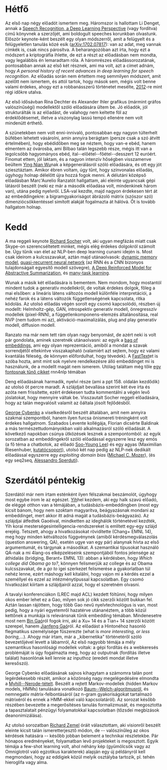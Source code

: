 # Hétfő

Az első nap négy előadót ismertem meg. Háromszor is hallottam Li Denget, annak a
[Speech Recognition, a Deep Learning Perspective](http://www.springer.com/gp/book/9781447157786) (vagy fordítva) című könyvnek
a szerzőjét, ami boldogult speeches korunkban olvastunk. Először keynote-ként
beszélt egy olyan módszerről, amit a felügyelt és a felügyeletlen tanulás közé
esik ([arXiv:1702.07817](https://arxiv.org/abs/1702.07817)): van az adat, meg vannak címkék is, csak nincs párosítva. A beharangozóban
azt írta, hogy ezt a módszert a kriptográfia ihlette, de ezt a részt az
előadásban nem mondta, vagy legalábbis én lemaradtam róla. A háromrészes
előadássorozatának, pontosabban annak az első két résznek, ami ma volt, azt a
címet adnám, hogy _A personal history of recent advances in deep learning for
speech recognition_. Az előadás során nem értettem meg semmilyen módszert, amit
azelőtt nem ismertem, és attól tartok, hogy mások sem, mégis volt benne valami
érdekes, ahogy ezt a robbanásszerű történetet mesélte,
[2012](https://scholar.google.com/citations?view_op=view_citation&hl=en&user=GQWTo4MAAAAJ&citation_for_view=GQWTo4MAAAAJ:wGzT3bKASkAC)-re mint régi
időkre utalva.

Az első idősávban  Rina Dechter és Alexander Ihler grafikus (mármint gráfos
valószínűségi) modellektől szóló előadására ültem be. Jó előadók, jól
strukturálták is az előadást, de valahogy nem keltette föl az érdeklődésemet,
illetve a viszonylag lassú tempó ellenére nem volt mindenütt érthető.

A szünetekben nem volt enni-innivaló, pontosabban egy nagyon túlterhelt büfében
lehetett vásárolni, amin annyira berágtam (persze csak a szó átvitt
értelmében), hogy ebédidőben meg se néztem, hogy van-e ebéd, hanem elmentem az
óvárosba, ami Bilbao talán legszebb része, mégis itt van a legolcsóbb
hagyományos ebéd, ital--előétel--főétel--desszert 12 euróért. Finomat ettem,
jól laktam, és a nagyon intenzív hőségben visszamenve beültem
[Ying Nian Wu](http://www.stat.ucla.edu/~ywu/research.html)nak a
képgenerálásról szóló előadására, és ott egy jót sziesztáztam. Amikor ébren
voltam, úgy tűnt, hogy színvonalas előadás, úgyhogy holnap délelőtt újra hozzá
fogok menni. A délutáni középső előadásban Marc'Aurelio Ranzatót hallgattam, aki eleinte
ugyancsak gépi látásról beszélt (neki ez már a második előadása volt,
mindenkinek három van), utána pedig nyelvről. LSA-val kezdte, majd
nagyon érdekesen tért át az embeddingekre: a bigramgyakoriságot ábrázoló
mátrix (szószor szó) dimenziócsökkentéssel simított alakját fogalmazta át
hálóvá. Őt is tovább hallgatom holnap.

# Kedd

A ma reggeli keynote [Richard Socher](http://www.socher.org/) volt, aki ugyan megfázás miatt csak
Skype-on szerencséltetett minket, mégis elég érdekes dolgokról számolt be. Úgy tűnik
van élet az NLP-ben deep learning cunami idején is. Most csak ideírom a
kulcsszavakat, aztán majd
utánaolvasok: 
[dynamic memory model](http://metamind.io/research/state-of-the-art-deep-learning-model-for-question-answering), 
[quasi-recurrent neural network](https://einstein.ai/research/new-neural-network-building-block-allows-faster-and-more-accurate-text-understanding) 
(az RNN és a CNN bizonyos tulajdonságait egyesítő modell szövegre), 
[A  Deep  Reinforced  Model for Abstractive Summarization](https://einstein.ai/research/your-tldr-by-an-ai-a-deep-reinforced-model-for-abstractive-summarization), és 
[many-task learning](https://einstein.ai/research/multiple-different-natural-language-processing-tasks-in-a-single-deep-model).

Wunak a másik két előadására is bementem. Nem mondom, hogy mostantól mindent
tudok a generatív modellekről, de voltak érdekes dolgok, főleg a mai elsőben: a
lineáris látens változós modell különféle interpretációi, a nehéz farok és a
látens változók függetlenségének kapcsolata, ritka kódolás. Az utolsó előadás
végén sorolt egy csomó kapcsolódó, részben új modellt: Helmholtz-gép, GAN,
introspektív generatív modell, önregresszív modellek (pixel-RNN), a
függetlenkomponens-elemzés általánosítása, real NVP (nem tudom mi az),
aktiváció-maximalizálás, plug and play generatív modell, diffusion modell.

Ranzato ma már nem tett rám olyan nagy benyomást, de azért neki is volt pár
gondolata, aminek szeretnék utánaolvasni: az egyik a [bag of embeddings](https://learning.mpi-sws.org/mlss2016/slides/Arthur_Szlam_MLSS-2016.pdf), ami egy
olyan reprezentáció, amiből a mondat a szavak sorrendjétől eltekintve
visszakapható (valamiért azt sejtem, hogy ez valami kvantálás féleség, de
könnyen előfordulhat, hogy tévedek). A [FastText](https://github.com/facebookresearch/fastText)et is szóba hozta, amit mint sok
nyelvre rendelkezésre álló embeddinget mi is használunk, de a modellt magát nem
ismerem. Utólag találtam még tőle [egy fontosnak tűnő
cikket](https://scholar.google.com/citations?view_op=view_citation&hl=en&user=NbXF7T8AAAAJ&citation_for_view=NbXF7T8AAAAJ:tHtfpZlB6tUC) rnn4nlp témában

Deng előadásának harmadik, nyelvi része (ami a ppt 158. oldalán kezdődik) az
utolsó öt percre maradt. A szlájdjait bevallása szerint két éve írta és azóta
nem frissítette, ezért érdekesen tudta kommentálni a végén levő jóslatokat,
hogy mennyire váltak be. Visszautalt Socher reggeli előadására, hogy az talán
megvalósít valamit az őáltala jósolt fejlődésből.

[George Cybenko](http://www.dartmouth.edu/~gvc/) a viselkedésről beszélt általában, amit nem annyira szakmai
szempontból, hanem ilyen furcsa önismereti tréningként volt érdekes hallgatnom.
Szabados Levente kollégája, Florian dicsérte Baldinak a más
természettudományokban való alkalmazásról szóló előadását.  A következő
napokban csúnya ütközések lesznek a szempontomból: az egyik sorozatban az
embeddingekről szóló előadással egyszerre lesz egy emós (a fő téma a chatbotok, az előadó 
[Soo-Young Lee](https://scholar.google.com/citations?user=QXGini0AAAAJ&hl=en)) és 
egy agyas (Maximilian Riesenhuber, [kutatócsoport](http://riesenhuberlab.neuro.georgetown.edu/index.html)), 
utolsó két nap pedig az NLP-nek dedikált előadással egyszerre egy _exploiting
domain bias_ ([Michael C. Mozer](http://www.cs.colorado.edu/~mozer/index.php)), (és 
egy seq2seq, [Alessandro Sperduti](https://scholar.google.com/citations?user=JsExaWMAAAAJ&hl=en)).

# Szerdától péntekig

Szerdától már nem írtam esténként ilyen félszakmai beszámolót, úgyhogy most
egybe írom le az egészet.
[Yih](https://www.microsoft.com/en-us/research/people/scottyih/#)hel kezdem, aki egy halk szavú előadó, de eléggé
otthon van a témájában, a tudásbázis-embeddingben (most egy kicsit bánom, hogy
nem szoktam magyarítva, beágyazásnak mondani az embeddinget, mert akkor itt
adná magát a tudásbázis-beágyazás). Az szlájdjai átfedtek Gaoéival, mindketten
az ideghálók történetével kezdték, Yih korai
mesterségesintelligencia-rendszereket is említett egy-egy szlájd erejéig.
Tetszett, ahogy a hivatkozásokat rövidítette (Chang+ EMNL 14), meg hogy minden
kétváltozós függvénynek (amiből kérdésmegválaszolás (question answering, QA),
esetén ugye van egy pár) alanynak hívta az első argumentumát, és tárgynak a
másodikat. A szemantikai típusokat használó QA-nak a mi 4lang-os elképzeléseink szempontjából fontos jelensége
az áthidalás (bridging, Berant+ EMNL 13): abban a kérdésben, hogy _Which
college did Obama go to?_, könnyen felismerjük az college és az Obama
kulcsszavakat, de a _go to_ igei szerkezet felismerése a gyakorlatban túl nehéz
lenne, ezért máshogy kell kitalálni, hogy vajon mi a kérdés ezzel a személlyel
és ezzel az intézménytípussal kapcsolatban. Egy csomó hivatkozást kiírtam a
szlájdjairól azzal, hogy el szeretném olvasni.

A tavalyi konferenciákon (LREC majd ACL) kezdett föltűnni, hogy milyen okos
ember lehet ez a Gao, milyen sok jó cikk szerzői között bukkan fel. Aztán
lassan rájöttem, hogy több Gao nevű nyelvtechnológus is van, most pedig, hogy a
nyári egyetemről hazatérve utánanéztem, a több közül kettőnek a munkája is
relevánsnak tűnik embedding témában. Mindenesetre most nem [Bin
Gaó](https://scholar.google.hu/citations?user=O45XKiQAAAAJ&hl=en&oi=sra)ról
fogok írni, aki a Xu+ 14 és a Tian+ 14 szerzői között szerepel, hanem [Jianfeng
Gaó](https://www.microsoft.com/en-us/research/people/jfgao/#)ról. Az előadást a Hintonéhoz hasonló flegmatikus személyisége fűszerezte
(what is _more interesting, or less boring,..._). Ahogy már írtam, már a
,,kibernetika" történetéről szóló bevezetőjével levett a lábamról, Az első
nagyobb témája a mély szemantikus hasonlósági modellek voltak: a gépi fordítás
és a webkeresés problémáját is úgy fogalmazta meg, hogy az outputnak (fordítás
illetve találat) hasonlónak kell lennie az inputhoz (eredeti mondat illetve
keresőszó). 

George Cybenko előadásának sajnos kihagytam a számomra talán pont legérdekesebb
részét, amikor a közönség nagy megelégedésére elmondta a
[Myhill--Nerode-tételt](https://en.wikipedia.org/wiki/Myhill–Nerode_theorem).
Beszélt a rejtett Markov-modellek (hidden Markov models, HMMs) tanulására
vonatkozó
[Baum--Welch-algoritmusról](https://en.wikipedia.org/wiki/Baum–Welch_algorithm),
és nemnegatív mátrix-felbontásáról (az n-gram gyakoriságokat tartalmazó
mátrixéról és ennek a HMM-ekkel való kapcsolatáról). Az sorozat később
részében bevezette a megerősítéses tanulás formalizmusát, és megosztotta a
tapasztalatait pénzügyi folyamatokkal kapcsolatban (tőzsdei megbízások deanonimizálása).

Az utolsó sorozatban [Richard Zemel](www.cs.toronto.edu/~zemel) óráit választottam, aki visionről beszélt eleinte
kicsit talán ismeretterjesztő módon, de -- valószínűleg az okos kérdések hatására --
később jobban belement a technikai részletekbe. Pár hónapos eredményeket,
folyamatban levő projekteket is megosztott. Egyik témája a few-shot learning
volt, ahol néhány kép (gyümölcsök vagy az Omniglotról való egzotikus
karakterek) alapján egy új példányról kell megmondani, hogy az eddigiek közül
melyik osztályba tartozik, pl. tehén hieroglifa vagy alma.
